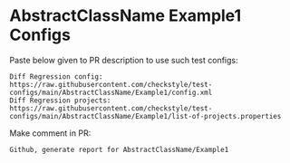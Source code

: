 # AbstractClassName Example1 Configs
Paste below given to PR description to use such test configs:
```
Diff Regression config: https://raw.githubusercontent.com/checkstyle/test-configs/main/AbstractClassName/Example1/config.xml
Diff Regression projects: https://raw.githubusercontent.com/checkstyle/test-configs/main/AbstractClassName/Example1/list-of-projects.properties
```
Make comment in PR:
```
Github, generate report for AbstractClassName/Example1
```
